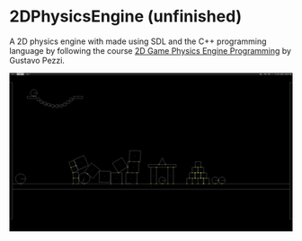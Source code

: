 # 2DPhysicsEngine (unfinished)

A 2D physics engine with made using SDL and the C++ programming language by following the course [2D Game Physics Engine Programming](https://pikuma.com/courses/game-physics-engine-programming) by Gustavo Pezzi.

![screenshot](screenshot_2025-02-17-200708.png?raw=true "screenshot")
